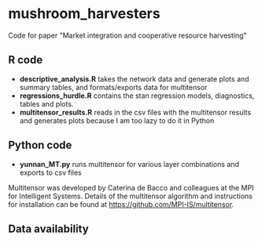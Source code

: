 # mushroom_harvesters

Code for paper "Market integration and cooperative resource harvesting" 

## R code

- **descriptive_analysis.R** takes the network data and generate plots and summary tables, and formats/exports data for multitensor
- **regressions_hurdle.R** contains the stan regression models, diagnostics, tables and plots. 
- **multitensor_results.R** reads in the csv files with the multitensor results and generates plots because I am too lazy to do it in Python

## Python code

- **yunnan_MT.py** runs multitensor for various layer combinations and exports to csv files

Multitensor was developed by Caterina de Bacco and colleagues at the MPI for Intelligent Systems. Details of the multitensor algorithm and instructions for installation can be found at https://github.com/MPI-IS/multitensor.

## Data availability

